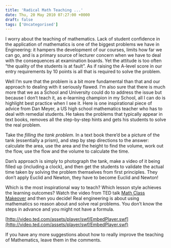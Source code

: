 ```yaml
---
title: 'Radical Math Teaching ...'
date: Thu, 20 May 2010 07:27:00 +0000
draft: false
tags: ['Uncategorised']
---
```


I worry about the teaching of mathematics. Lack of student confidence in the application of mathematics is one of the biggest problems we have in Engineering: it hampers the development of our courses, limits how far we can go, and is a primary source of lecturer concern when we have to deal with the consequences at examination boards. Yet the attitude is too often “the quality of the students is at fault”. As if raising the A-level score in our entry requirements by 10 points is all that is required to solve the problem.

  

Well I’m sure that the problem is a bit more fundamental than that and our approach to dealing with it seriously flawed. I’m also sure that there is much more that we as a School and University could do to address the issue but because I don’t teach it, as e-learning champion in my School, all I can do is highlight best practice when I see it. Here is one inspirational piece of advice from Dan Meyer, a US high school mathematics teacher who has to deal with remedial students. He takes the problems that typically appear in text books, removes all the step-by-step hints and gets his students to solve the real problem.

  

Take the _filling the tank problem_. In a text book there’d be a picture of the tank (essentially a prism), and step by step directions to the answer: calculate the area, use the area and the height to find the volume, work out the flow, use the flow and the volume to calculate the time.

  

Dan’s approach is simply to photograph the tank, make a video of it being filled up (including a clock), and then get the students to validate the actual time taken by solving the problem themselves from first principles. They don’t apply Euclid and Newton, they have to become Euclid and Newton!

  

Which is the most inspirational way to teach? Which lesson style achieves the learning outcomes? Watch the video from TED talk [Math Class Makeover](http://www.ted.com/talks/dan_meyer_math_curriculum_makeover.html) and then you decide! Real engineering is about using mathematics so reason about and solve real problems. You don’t know the steps in advance and you might not have a formula.

[http://video.ted.com/assets/player/swf/EmbedPlayer.swf](http://video.ted.com/assets/player/swf/EmbedPlayer.swf)

If you have any more suggestions about how to really improve the teaching of Mathematics, leave them in the comments.